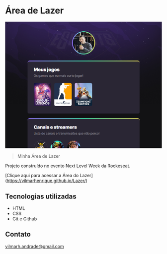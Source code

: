 # Área de Lazer

![preview](./preview.png)

> Minha Área de Lazer

Projeto construído no evento Next Level Week da Rockeseat.

[Clique aqui para acessar a Área do Lazer] (https://vilmarhenrique.github.io/Lazer/)


## Tecnologias utilizadas

- HTML
- CSS
- Git e Github

## Contato

   vilmarh.andrade@gmail.com
